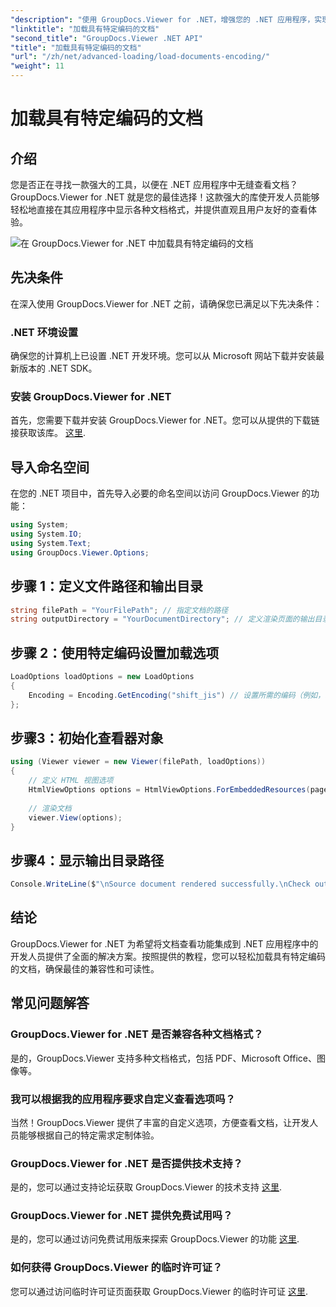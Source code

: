 ```yaml
---
"description": "使用 GroupDocs.Viewer for .NET，增强您的 .NET 应用程序，实现无缝文档查看。轻松加载特定编码的文档，并自定义查看体验。"
"linktitle": "加载具有特定编码的文档"
"second_title": "GroupDocs.Viewer .NET API"
"title": "加载具有特定编码的文档"
"url": "/zh/net/advanced-loading/load-documents-encoding/"
"weight": 11
---
```


# 加载具有特定编码的文档

## 介绍
您是否正在寻找一款强大的工具，以便在 .NET 应用程序中无缝查看文档？GroupDocs.Viewer for .NET 就是您的最佳选择！这款强大的库使开发人员能够轻松地直接在其应用程序中显示各种文档格式，并提供直观且用户友好的查看体验。

![在 GroupDocs.Viewer for .NET 中加载具有特定编码的文档](/viewer/advanced-loading/load-documents-specific-encoding-img.png)

## 先决条件
在深入使用 GroupDocs.Viewer for .NET 之前，请确保您已满足以下先决条件：
### .NET 环境设置
确保您的计算机上已设置 .NET 开发环境。您可以从 Microsoft 网站下载并安装最新版本的 .NET SDK。
### 安装 GroupDocs.Viewer for .NET
首先，您需要下载并安装 GroupDocs.Viewer for .NET。您可以从提供的下载链接获取该库。 [这里](https://releases。groupdocs.com/viewer/net/).

## 导入命名空间
在您的 .NET 项目中，首先导入必要的命名空间以访问 GroupDocs.Viewer 的功能：
```csharp
using System;
using System.IO;
using System.Text;
using GroupDocs.Viewer.Options;
```

## 步骤 1：定义文件路径和输出目录
```csharp
string filePath = "YourFilePath"; // 指定文档的路径
string outputDirectory = "YourDocumentDirectory"; // 定义渲染页面的输出目录
```
## 步骤 2：使用特定编码设置加载选项
```csharp
LoadOptions loadOptions = new LoadOptions
{
    Encoding = Encoding.GetEncoding("shift_jis") // 设置所需的编码（例如，shift_jis）
};
```
## 步骤3：初始化查看器对象
```csharp
using (Viewer viewer = new Viewer(filePath, loadOptions))
{
    // 定义 HTML 视图选项
    HtmlViewOptions options = HtmlViewOptions.ForEmbeddedResources(pageFilePathFormat);
    
    // 渲染文档
    viewer.View(options);
}
```
## 步骤4：显示输出目录路径
```csharp
Console.WriteLine($"\nSource document rendered successfully.\nCheck output in {outputDirectory}.");
```

## 结论
GroupDocs.Viewer for .NET 为希望将文档查看功能集成到 .NET 应用程序中的开发人员提供了全面的解决方案。按照提供的教程，您可以轻松加载具有特定编码的文档，确保最佳的兼容性和可读性。
## 常见问题解答
### GroupDocs.Viewer for .NET 是否兼容各种文档格式？
是的，GroupDocs.Viewer 支持多种文档格式，包括 PDF、Microsoft Office、图像等。
### 我可以根据我的应用程序要求自定义查看选项吗？
当然！GroupDocs.Viewer 提供了丰富的自定义选项，方便查看文档，让开发人员能够根据自己的特定需求定制体验。
### GroupDocs.Viewer for .NET 是否提供技术支持？
是的，您可以通过支持论坛获取 GroupDocs.Viewer 的技术支持 [这里](https://forum。groupdocs.com/c/viewer/9).
### GroupDocs.Viewer for .NET 提供免费试用吗？
是的，您可以通过访问免费试用版来探索 GroupDocs.Viewer 的功能 [这里](https://releases。groupdocs.com/).
### 如何获得 GroupDocs.Viewer 的临时许可证？
您可以通过访问临时许可证页面获取 GroupDocs.Viewer 的临时许可证 [这里](https://purchase。groupdocs.com/temporary-license/).